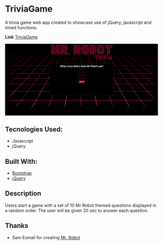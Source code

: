 # TriviaGame

A trivia game web app created to showcase use of jQuery, javascript and timed funcitons.

**Link** [TriviaGame](https://j-riv.github.io/TriviaGame)

![Trivia Game](/assets/images/screenshots/trivia-game-screenshot.jpg)

## Tecnologies Used:
* Javascript
* jQuery

## Built With:
* [Bootstrap](https://getbootstrap.com/)
* [jQuery](https://jquery.com/)

## Description
Users start a game with a set of 10 Mr Robot themed questions displayed in a random order. The user will be given 20 sec to answer each question.

## Thanks
* Sam Esmail for creating [Mr. Robot](https://www.usanetwork.com/mrrobot)


